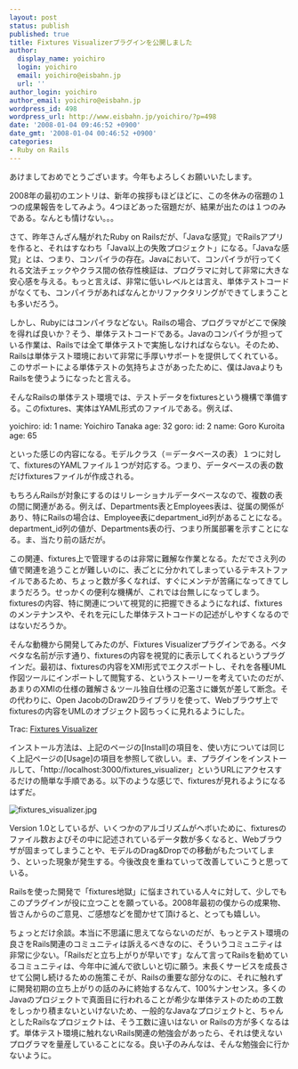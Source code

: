 ```yaml
---
layout: post
status: publish
published: true
title: Fixtures Visualizerプラグインを公開しました
author:
  display_name: yoichiro
  login: yoichiro
  email: yoichiro@eisbahn.jp
  url: ''
author_login: yoichiro
author_email: yoichiro@eisbahn.jp
wordpress_id: 498
wordpress_url: http://www.eisbahn.jp/yoichiro/?p=498
date: '2008-01-04 09:46:52 +0900'
date_gmt: '2008-01-04 00:46:52 +0900'
categories:
- Ruby on Rails
---
```


あけましておめでとうございます。今年もよろしくお願いいたします。

2008年の最初のエントリは、新年の挨拶もほどほどに、この冬休みの宿題の１つの成果報告をしてみよう。4つほどあった宿題だが、結果が出たのは１つのみである。なんとも情けない。。。

さて、昨年さんざん騒がれたRuby on Railsだが、「Javaな感覚」でRailsアプリを作ると、それはすなわち「Java以上の失敗プロジェクト」になる。「Javaな感覚」とは、つまり、コンパイラの存在。Javaにおいて、コンパイラが行ってくれる文法チェックやクラス間の依存性検証は、プログラマに対して非常に大きな安心感を与える。もっと言えば、非常に低いレベルとは言え、単体テストコードがなくても、コンパイラがあればなんとかリファクタリングができてしまうことも多いだろう。

しかし、Rubyにはコンパイラなどない。Railsの場合、プログラマがどこで保険を得れば良いか？そう、単体テストコードである。Javaのコンパイラが担っている作業は、Railsでは全て単体テストで実施しなければならない。そのため、Railsは単体テスト環境において非常に手厚いサポートを提供してくれている。このサポートによる単体テストの気持ちよさがあったために、僕はJavaよりもRailsを使うようになったと言える。

そんなRailsの単体テスト環境では、テストデータをfixturesという機構で準備する。このfixtures、実体はYAML形式のファイルである。例えば、

yoichiro:
id: 1
name: Yoichiro Tanaka
age: 32
goro:
id: 2
name: Goro Kuroita
age: 65

といった感じの内容になる。モデルクラス（＝データベースの表）１つに対して、fixturesのYAMLファイル１つが対応する。つまり、データベースの表の数だけfixturesファイルが作成される。

もちろんRailsが対象にするのはリレーショナルデータベースなので、複数の表の間に関連がある。例えば、Departments表とEmployees表は、従属の関係があり、特にRailsの場合は、Employee表にdepartment_id列があることになる。department_id列の値が、Departments表の行、つまり所属部署を示すことになる。ま、当たり前の話だが。

この関連、fixtures上で管理するのは非常に難解な作業となる。ただでさえ列の値で関連を追うことが難しいのに、表ごとに分かれてしまっているテキストファイルであるため、ちょっと数が多くなれば、すぐにメンテが苦痛になってきてしまうだろう。せっかくの便利な機構が、これでは台無しになってしまう。fixturesの内容、特に関連について視覚的に把握できるようになれば、fixturesのメンテナンスや、それを元にした単体テストコードの記述がしやすくなるのではないだろうか。

そんな動機から開発してみたのが、Fixtures Visualizerプラグインである。ベタベタな名前が示す通り、fixturesの内容を視覚的に表示してくれるというプラグインだ。最初は、fixturesの内容をXMI形式でエクスポートし、それを各種UML作図ツールにインポートして閲覧する、というストーリーを考えていたのだが、あまりのXMIの仕様の難解さ＆ツール独自仕様の氾濫さに嫌気が差して断念。その代わりに、Open JacobのDraw2Dライブラリを使って、Webブラウザ上でfixturesの内容をUMLのオブジェクト図ちっくに見れるようにした。

Trac: 
[Fixtures Visualizer](http://www.eisbahn.jp/trac/fixtures_visualizer)

インストール方法は、上記のページの[Install]の項目を、使い方については同じく上記ページの[Usage]の項目を参照して欲しい。ま、プラグインをインストールして、「http://localhost:3000/fixtures_visualizer」というURLにアクセスするだけの簡単な手順である。以下のような感じで、fixturesが見れるようになるはずだ。

![fixtures_visualizer.jpg](http://www.eisbahn.jp/yoichiro/images/fixtures_visualizer.jpg)

Version 1.0としているが、いくつかのアルゴリズムがヘボいために、fixturesのファイル数およびその中に記述されているデータ数が多くなると、Webブラウザが固まってしまうことや、モデルのDrag&Dropでの移動がもたついてしまう、といった現象が発生する。今後改良を重ねていって改善していこうと思っている。

Railsを使った開発で「fixtures地獄」に悩まされている人々に対して、少しでもこのプラグインが役に立つことを願っている。2008年最初の僕からの成果物、皆さんからのご意見、ご感想などを聞かせて頂けると、とっても嬉しい。

ちょっとだけ余談。本当に不思議に思えてならないのだが、もっとテスト環境の良さをRails関連のコミュニティは訴えるべきなのに、そういうコミュニティは非常に少ない。「Railsだと立ち上がりが早いです」なんて言ってRailsを勧めているコミュニティは、今年中に滅んで欲しいと切に願う。末長くサービスを成長させて公開し続けるための施策こそが、Railsの重要な部分なのに、それに触れずに開発初期の立ち上がりの話のみに終始するなんて、100%ナンセンス。多くのJavaのプロジェクトで真面目に行われることが希少な単体テストのための工数をしっかり積まないといけないため、一般的なJavaなプロジェクトと、ちゃんとしたRailsなプロジェクトは、そう工数に違いはない or Railsの方が多くなるはず。単体テスト環境に触れないRails関連の勉強会があったら、それは使えないプログラマを量産していることになる。良い子のみんなは、そんな勉強会に行かないように。
